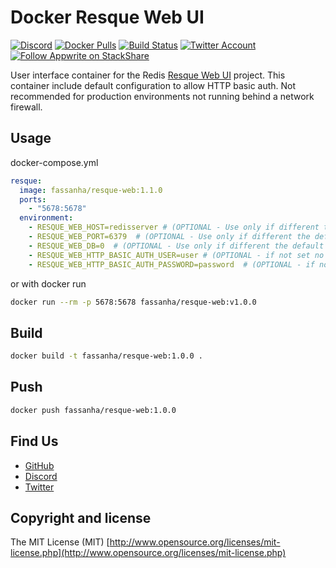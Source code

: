 # Docker Resque Web UI

[![Discord](https://img.shields.io/discord/564160730845151244?label=discord&style=flat-square)](https://appwrite.io/discord)
[![Docker Pulls](https://img.shields.io/docker/pulls/appwrite/resque-web?color=f02e65&style=flat-square)](https://hub.docker.com/r/appwrite/resque-web)
[![Build Status](https://img.shields.io/travis/com/appwrite/docker-resque-ui?style=flat-square)](https://travis-ci.com/appwrite/docker-resque-ui)
[![Twitter Account](https://img.shields.io/twitter/follow/appwrite?color=00acee&label=twitter&style=flat-square)](https://twitter.com/appwrite)
[![Follow Appwrite on StackShare](https://img.shields.io/badge/follow%20on-stackshare-blue?style=flat-square)](https://stackshare.io/appwrite)

User interface container for the Redis [Resque Web UI](https://github.com/resque/resque-web) project. This container include default configuration to allow HTTP basic auth. Not recommended for production environments not running behind a network firewall.

## Usage

docker-compose.yml
```yml
resque:
  image: fassanha/resque-web:1.1.0
  ports:
    - "5678:5678"
  environment:
    - RESQUE_WEB_HOST=redisserver # (OPTIONAL - Use only if different than the default 127.0.0.1)
    - RESQUE_WEB_PORT=6379  # (OPTIONAL - Use only if different the default 6379)
    - RESQUE_WEB_DB=0  # (OPTIONAL - Use only if different the default 0)
    - RESQUE_WEB_HTTP_BASIC_AUTH_USER=user # (OPTIONAL - if not set no password used)
    - RESQUE_WEB_HTTP_BASIC_AUTH_PASSWORD=password  # (OPTIONAL - if not set no password used)
```

or with docker run
```bash
docker run --rm -p 5678:5678 fassanha/resque-web:v1.0.0  
```

## Build
```bash
docker build -t fassanha/resque-web:1.0.0 .
```

## Push
```bash
docker push fassanha/resque-web:1.0.0
```

## Find Us

* [GitHub](https://github.com/appwrite)
* [Discord](https://appwrite.io/discord)
* [Twitter](https://twitter.com/appwrite)

## Copyright and license

The MIT License (MIT) [http://www.opensource.org/licenses/mit-license.php](http://www.opensource.org/licenses/mit-license.php)
